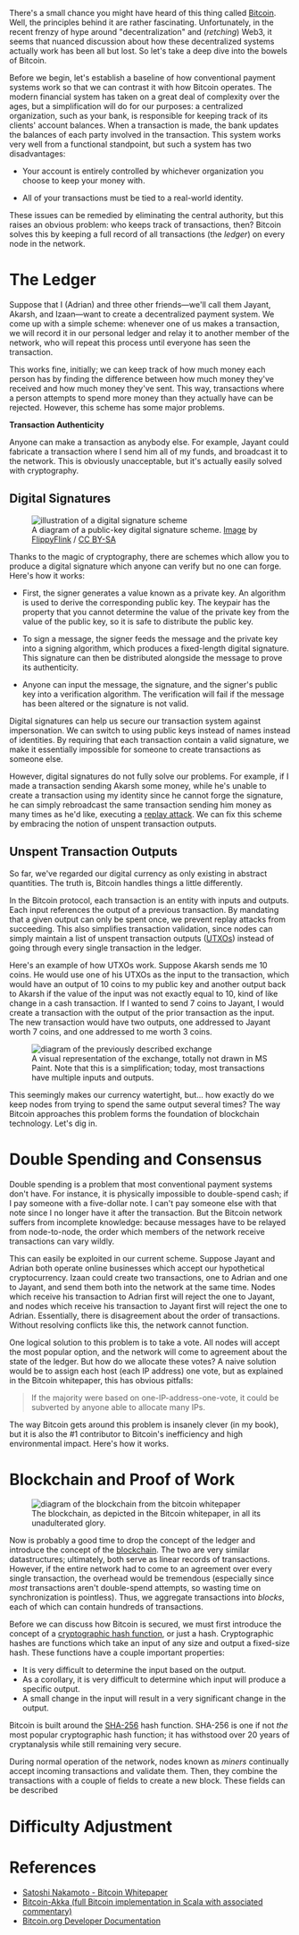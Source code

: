 There's a small chance you might have heard of this thing called [Bitcoin](https://en.wikipedia.org/wiki/Bitcoin). Well, the principles behind it are rather fascinating. Unfortunately, in the recent frenzy of hype around "decentralization" and (*retching*) Web3, it seems that nuanced discussion about how these decentralized systems actually work has been all but lost. So let's take a deep dive into the bowels of Bitcoin.

Before we begin, let's establish a baseline of how conventional payment systems work so that we can contrast it with how Bitcoin operates. The modern financial system has taken on a great deal of complexity over the ages, but a simplification will do for our purposes: a centralized organization, such as your bank, is responsible for keeping track of its clients' account balances. When a transaction is made, the bank updates the balances of each party involved in the transaction. This system works very well from a functional standpoint, but such a system has two disadvantages:

* Your account is entirely controlled by whichever organization you choose to keep your money with.

* All of your transactions must be tied to a real-world identity.

These issues can be remedied by eliminating the central authority, but this raises an obvious problem: who keeps track of transactions, then? Bitcoin solves this by keeping a full record of all transactions (the *ledger*) on every node in the network.

# The Ledger

Suppose that I (Adrian) and three other friends&mdash;we'll call them Jayant, Akarsh, and Izaan&mdash;want to create a decentralized payment system. We come up with a simple scheme: whenever one of us makes a transaction, we will record it in our personal ledger and relay it to another member of the network, who will repeat this process until everyone has seen the transaction.

This works fine, initially; we can keep track of how much money each person has by finding the difference between how much money they've received and how much money they've sent. This way, transactions where a person attempts to spend more money than they actually have can be rejected. However, this scheme has some major problems.

**Transaction Authenticity**

Anyone can make a transaction as anybody else. For example, Jayant could fabricate a transaction where I send him all of my funds, and broadcast it to the network. This is obviously unacceptable, but it's actually easily solved with cryptography. 

## Digital Signatures

<figure style="max-width: 491px">
    <img src="resources/bitcoin/digital-signature.png" alt="illustration of a digital signature scheme">
    <figcaption>A diagram of a public-key digital signature scheme. <a href="https://en.wikipedia.org/wiki/File:Private_key_signing.svg">Image</a> by <a href="https://commons.wikimedia.org/wiki/User:FlippyFlink">FlippyFlink</a> / <a href="https://creativecommons.org/licenses/by-sa/4.0/deed.en">CC BY-SA</a></figcaption>
</figure>

Thanks to the magic of cryptography, there are schemes which allow you to produce a digital signature which anyone can verify but no one can forge. Here's how it works:

* First, the signer generates a value known as a private key. An algorithm is used to derive the corresponding public key. The keypair has the property that you cannot determine the value of the private key from the value of the public key, so it is safe to distribute the public key.

* To sign a message, the signer feeds the message and the private key into a signing algorithm, which produces a fixed-length digital signature. This signature can then be distributed alongside the message to prove its authenticity.

* Anyone can input the message, the signature, and the signer's public key into a verification algorithm. The verification will fail if the message has been altered or the signature is not valid.

Digital signatures can help us secure our transaction system against impersonation. We can switch to using public keys instead of names instead of identities. By requiring that each transaction contain a valid signature, we make it essentially impossible for someone to create transactions as someone else.

However, digital signatures do not fully solve our problems. For example, if I made a transaction sending Akarsh some money, while he's unable to create a transaction using my identity since he cannot forge the signature, he can simply rebroadcast the same transaction sending him money as many times as he'd like, executing a [replay attack](https://en.wikipedia.org/wiki/Replay_attack). We can fix this scheme by embracing the notion of unspent transaction outputs.

## Unspent Transaction Outputs

So far, we've regarded our digital currency as only existing in abstract quantities. The truth is, Bitcoin handles things a little differently.

In the Bitcoin protocol, each transaction is an entity with inputs and outputs. Each input references the output of a previous transaction. By mandating that a given output can only be spent once, we prevent replay attacks from succeeding. This also simplifies transaction validation, since nodes can simply maintain a list of unspent transaction outputs ([UTXOs](https://en.wikipedia.org/wiki/Unspent_transaction_output)) instead of going through every single transaction in the ledger.

Here's an example of how UTXOs work. Suppose Akarsh sends me 10 coins. He would use one of his UTXOs as the input to the transaction, which would have an output of 10 coins to my public key and another output back to Akarsh if the value of the input was not exactly equal to 10, kind of like change in a cash transaction. If I wanted to send 7 coins to Jayant, I would create a transaction with the output of the prior transaction as the input. The new transaction would have two outputs, one addressed to Jayant worth 7 coins, and one addressed to me worth 3 coins. 

<figure style="max-width: 793px">
    <img src="resources/bitcoin/utxo.png" alt="diagram of the previously described exchange">
    <figcaption>A visual representation of the exchange, totally not drawn in MS Paint. Note that this is a simplification; today, most transactions have multiple inputs and outputs.</figcaption>
</figure>

This seemingly makes our currency watertight, but... how exactly do we keep nodes from trying to spend the same output several times? The way Bitcoin approaches this problem forms the foundation of blockchain technology. Let's dig in.

# Double Spending and Consensus

Double spending is a problem that most conventional payment systems don't have. For instance, it is physically impossible to double-spend cash; if I pay someone with a five-dollar note. I can't pay someone else with that note since I no longer have it after the transaction. But the Bitcoin network suffers from incomplete knowledge: because messages have to be relayed from node-to-node, the order which members of the network receive transactions can vary wildly. 

This can easily be exploited in our current scheme. Suppose Jayant and Adrian both operate online businesses which accept our hypothetical cryptocurrency. Izaan could create two transactions, one to Adrian and one to Jayant, and send them both into the network at the same time. Nodes which receive his transaction to Adrian first will reject the one to Jayant, and nodes which receive his transaction to Jayant first will reject the one to Adrian. Essentially, there is disagreement about the order of transactions. Without resolving conflicts like this, the network cannot function.

One logical solution to this problem is to take a vote. All nodes will accept the most popular option, and the network will come to agreement about the state of the ledger. But how do we allocate these votes? A naive solution would be to assign each host (each IP address) one vote, but as explained in the Bitcoin whitepaper, this has obvious pitfalls:

> If the majority were based on one-IP-address-one-vote, it could be subverted by anyone able to allocate many IPs. 

The way Bitcoin gets around this problem is insanely clever (in my book), but it is also the #1 contributor to Bitcoin's inefficiency and high environmental impact. Here's how it works.

# Blockchain and Proof of Work

<figure style="max-width: 1022px">
    <img src="resources/bitcoin/blockchain.png" alt="diagram of the blockchain from the bitcoin whitepaper">
    <figcaption>The blockchain, as depicted in the Bitcoin whitepaper, in all its unadulterated glory.</figcaption>
</figure>


Now is probably a good time to drop the concept of the ledger and introduce the concept of the [blockchain](https://en.wikipedia.org/wiki/Blockchain). The two are very similar datastructures; ultimately, both serve as linear records of transactions. However, if the entire network had to come to an agreement over every single transaction, the overhead would be tremendous (especially since *most* transactions aren't double-spend attempts, so wasting time on synchronization is pointless). Thus, we aggregate transactions into *blocks*, each of which can contain hundreds of transactions.

Before we can discuss how Bitcoin is secured, we must first introduce the concept of a [cryptographic hash function](https://en.wikipedia.org/wiki/Cryptographic_hash_function), or just a hash. Cryptographic hashes are functions which take an input of any size and output a fixed-size hash. These functions have a couple important properties:

* It is very difficult to determine the input based on the output.
* As a corollary, it is very difficult to determine which input will produce a specific output.
* A small change in the input will result in a very significant change in the output.

Bitcoin is built around the [SHA-256](https://en.wikipedia.org/wiki/SHA-2) hash function. SHA-256 is one if not *the* most popular cryptographic hash function; it has withstood over 20 years of cryptanalysis while still remaining very secure.

During normal operation of the network, nodes known as *miners* continually accept incoming transactions and validate them. Then, they combine the transactions with a couple of fields to create a new block. These fields can be described

# Difficulty Adjustment

# References

* [Satoshi Nakamoto - Bitcoin Whitepaper](https://bitcoin.org/bitcoin.pdf)
* [Bitcoin-Akka (full Bitcoin implementation in Scala with associated commentary)](http://hhanh00.github.io/bitcoin-akka-tutorial/index.html)
* [Bitcoin.org Developer Documentation](https://developer.bitcoin.org/devguide/index.html)